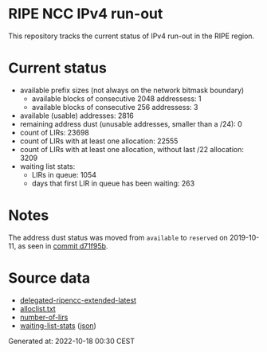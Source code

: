 # RIPE NCC IPv4 run-out
This repository tracks the current status of IPv4 run-out in the RIPE region.

# Current status
- available prefix sizes (not always on the network bitmask boundary)
  - available blocks of consecutive 2048 addressess: 1
  - available blocks of consecutive 256 addressess: 3
- available (usable) addresses: 2816
- remaining address dust (unusable addresses, smaller than a /24): 0
- count of LIRs: 23698
- count of LIRs with at least one allocation: 22555
- count of LIRs with at least one allocation, without last /22 allocation: 3209
- waiting list stats:
  - LIRs in queue: 1054
  - days that first LIR in queue has been waiting: 263

# Notes
The address dust status was moved from `available` to `reserved` on 2019-10-11, as seen in [commit d71f95b](https://github.com/zajdee/ripe-ncc-ipv4-runout/commit/d71f95b1f7c9f639556e395e4ad0f41e54834954).

# Source data
- [delegated-ripencc-extended-latest](https://ftp.ripe.net/pub/stats/ripencc/delegated-ripencc-extended-latest)
- [alloclist.txt](https://ftp.ripe.net/pub/stats/ripencc/membership/alloclist.txt)
- [number-of-lirs](https://labs.ripe.net/statistics/number-of-lirs)
- [waiting-list-stats](https://www.ripe.net/manage-ips-and-asns/ipv4/ipv4-waiting-list) ([json](https://www-static.ripe.net/dynamic/ipv4-waiting-list/stats.json))

Generated at: 2022-10-18 00:30 CEST
